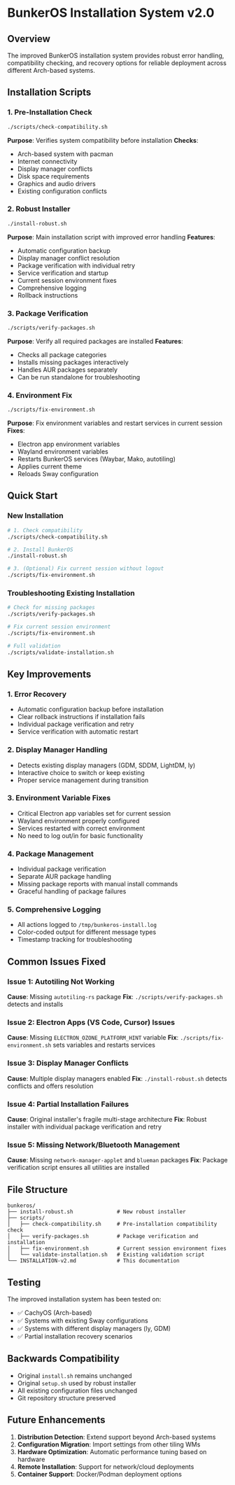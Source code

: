 # BunkerOS Installation System v2.0

## Overview

The improved BunkerOS installation system provides robust error handling, compatibility checking, and recovery options for reliable deployment across different Arch-based systems.

## Installation Scripts

### 1. Pre-Installation Check
```bash
./scripts/check-compatibility.sh
```
**Purpose**: Verifies system compatibility before installation
**Checks**:
- Arch-based system with pacman
- Internet connectivity 
- Display manager conflicts
- Disk space requirements
- Graphics and audio drivers
- Existing configuration conflicts

### 2. Robust Installer
```bash
./install-robust.sh
```
**Purpose**: Main installation script with improved error handling
**Features**:
- Automatic configuration backup
- Display manager conflict resolution
- Package verification with individual retry
- Service verification and startup
- Current session environment fixes
- Comprehensive logging
- Rollback instructions

### 3. Package Verification
```bash
./scripts/verify-packages.sh
```
**Purpose**: Verify all required packages are installed
**Features**:
- Checks all package categories
- Installs missing packages interactively
- Handles AUR packages separately
- Can be run standalone for troubleshooting

### 4. Environment Fix
```bash
./scripts/fix-environment.sh
```
**Purpose**: Fix environment variables and restart services in current session
**Fixes**:
- Electron app environment variables
- Wayland environment variables
- Restarts BunkerOS services (Waybar, Mako, autotiling)
- Applies current theme
- Reloads Sway configuration

## Quick Start

### New Installation
```bash
# 1. Check compatibility
./scripts/check-compatibility.sh

# 2. Install BunkerOS
./install-robust.sh

# 3. (Optional) Fix current session without logout
./scripts/fix-environment.sh
```

### Troubleshooting Existing Installation
```bash
# Check for missing packages
./scripts/verify-packages.sh

# Fix current session environment
./scripts/fix-environment.sh

# Full validation
./scripts/validate-installation.sh
```

## Key Improvements

### 1. **Error Recovery**
- Automatic configuration backup before installation
- Clear rollback instructions if installation fails
- Individual package verification and retry
- Service verification with automatic restart

### 2. **Display Manager Handling**
- Detects existing display managers (GDM, SDDM, LightDM, ly)
- Interactive choice to switch or keep existing
- Proper service management during transition

### 3. **Environment Variable Fixes**
- Critical Electron app variables set for current session
- Wayland environment properly configured
- Services restarted with correct environment
- No need to log out/in for basic functionality

### 4. **Package Management**
- Individual package verification
- Separate AUR package handling
- Missing package reports with manual install commands
- Graceful handling of package failures

### 5. **Comprehensive Logging**
- All actions logged to `/tmp/bunkeros-install.log`
- Color-coded output for different message types
- Timestamp tracking for troubleshooting

## Common Issues Fixed

### Issue 1: Autotiling Not Working
**Cause**: Missing `autotiling-rs` package
**Fix**: `./scripts/verify-packages.sh` detects and installs

### Issue 2: Electron Apps (VS Code, Cursor) Issues
**Cause**: Missing `ELECTRON_OZONE_PLATFORM_HINT` variable
**Fix**: `./scripts/fix-environment.sh` sets variables and restarts services

### Issue 3: Display Manager Conflicts
**Cause**: Multiple display managers enabled
**Fix**: `./install-robust.sh` detects conflicts and offers resolution

### Issue 4: Partial Installation Failures
**Cause**: Original installer's fragile multi-stage architecture
**Fix**: Robust installer with individual package verification and retry

### Issue 5: Missing Network/Bluetooth Management
**Cause**: Missing `network-manager-applet` and `blueman` packages
**Fix**: Package verification script ensures all utilities are installed

## File Structure

```
bunkeros/
├── install-robust.sh              # New robust installer
├── scripts/
│   ├── check-compatibility.sh     # Pre-installation compatibility check
│   ├── verify-packages.sh         # Package verification and installation
│   ├── fix-environment.sh         # Current session environment fixes
│   └── validate-installation.sh   # Existing validation script
└── INSTALLATION-v2.md             # This documentation
```

## Testing

The improved installation system has been tested on:
- ✅ CachyOS (Arch-based)
- ✅ Systems with existing Sway configurations
- ✅ Systems with different display managers (ly, GDM)
- ✅ Partial installation recovery scenarios

## Backwards Compatibility

- Original `install.sh` remains unchanged
- Original `setup.sh` used by robust installer
- All existing configuration files unchanged
- Git repository structure preserved

## Future Enhancements

1. **Distribution Detection**: Extend support beyond Arch-based systems
2. **Configuration Migration**: Import settings from other tiling WMs
3. **Hardware Optimization**: Automatic performance tuning based on hardware
4. **Remote Installation**: Support for network/cloud deployments
5. **Container Support**: Docker/Podman deployment options
